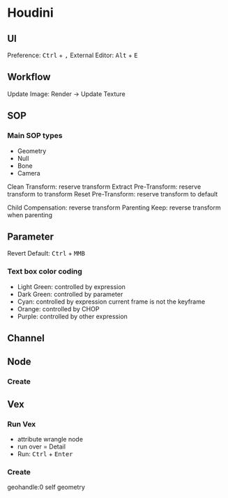 # Houdini
## UI

Preference: <kbd>Ctrl</kbd> + <kbd>,</kbd>
External Editor: <kbd>Alt</kbd> + <kbd>E</kbd>

## Workflow

Update Image: Render -> Update Texture

## SOP

### Main SOP types

- Geometry
- Null
- Bone
- Camera

Clean Transform: reserve transform
Extract Pre-Transform: reserve transform to transform
Reset Pre-Transform: reserve transform to default

Child Compensation: reverse transform
Parenting Keep: reverse transform when parenting

## Parameter

Revert Default: <kbd>Ctrl</kbd> + <kbd>MMB</kbd>

### Text box color coding

- Light Green: controlled by expression
- Dark Green: controlled by parameter
- Cyan: controlled by expression current frame is not the keyframe
- Orange: controlled by CHOP
- Purple: controlled by other expression

## Channel

## Node

### Create

## Vex

### Run Vex

- attribute wrangle node
- run over = Detail
- Run: <kbd>Ctrl</kbd> + <kbd>Enter</kbd>

### Create

geohandle:0 self geometry
